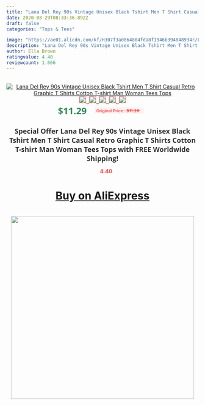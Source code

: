 ```yaml
---
title: "Lana Del Rey 90s Vintage Unisex Black Tshirt Men T Shirt Casual Retro Graphic T Shirts Cotton T-shirt Man Woman Tees Tops"
date: 2020-08-29T08:33:36.892Z
draft: false
categories: "Tops & Tees"

image: "https://ae01.alicdn.com/kf/H307f3a0864804fda8f1946b394848934r/Lana-Del-Rey-90s-Vintage-Unisex-Black-Tshirt-Men-T-Shirt-Casual-Retro-Graphic-T-Shirts.jpg"
description: "Lana Del Rey 90s Vintage Unisex Black Tshirt Men T Shirt Casual Retro Graphic T Shirts Cotton T-shirt Man Woman Tees Tops"
author: Ella Brown
ratingvalue: 4.40
reviewcount: 1.666
---
```

<br>
<div style="text-align: center;">
<a href="https://s.click.aliexpress.com/e/_A7dadP" target="_blank" rel="nofollow noopener noreferrer"><img alt="Lana Del Rey 90s Vintage Unisex Black Tshirt Men T Shirt Casual Retro Graphic T Shirts Cotton T-shirt Man Woman Tees Tops" class="magnifier-image" src="https://ae01.alicdn.com/kf/H307f3a0864804fda8f1946b394848934r/Lana-Del-Rey-90s-Vintage-Unisex-Black-Tshirt-Men-T-Shirt-Casual-Retro-Graphic-T-Shirts.jpg_640x640.jpg">
<br>
<img style="border:1px solid salmon" src="https://ae01.alicdn.com/kf/H307f3a0864804fda8f1946b394848934r/Lana-Del-Rey-90s-Vintage-Unisex-Black-Tshirt-Men-T-Shirt-Casual-Retro-Graphic-T-Shirts.jpg_120x120.jpg">&nbsp;&nbsp;<img style="border:1px solid salmon" src="https://ae01.alicdn.com/kf/H74cb248e1b6f48beb3efb71dd3c15fe1k/Lana-Del-Rey-90s-Vintage-Unisex-Black-Tshirt-Men-T-Shirt-Casual-Retro-Graphic-T-Shirts.jpg_120x120.jpg">&nbsp;&nbsp;<img style="border:1px solid salmon" src="https://ae01.alicdn.com/kf/H1a18090aeaee4127bb4d98069721b74dJ/Lana-Del-Rey-90s-Vintage-Unisex-Black-Tshirt-Men-T-Shirt-Casual-Retro-Graphic-T-Shirts.jpg_120x120.jpg">&nbsp;&nbsp;<img style="border:1px solid salmon" src="https://ae01.alicdn.com/kf/H0738b06aedb946d1b193b7159483950dP/Lana-Del-Rey-90s-Vintage-Unisex-Black-Tshirt-Men-T-Shirt-Casual-Retro-Graphic-T-Shirts.jpg_120x120.jpg">&nbsp;&nbsp;<img style="border:1px solid salmon" src="https://ae01.alicdn.com/kf/H83adcb2171674088ac7ae8d58d0fb4ecL/Lana-Del-Rey-90s-Vintage-Unisex-Black-Tshirt-Men-T-Shirt-Casual-Retro-Graphic-T-Shirts.jpg_120x120.jpg"></a></div><br0>
<div style="text-align: center;"><span style="background-color: white; border: 0px; box-sizing: border-box; color: seagreen; display: inline-block; font-family: &quot;open sans&quot; , &quot;arial&quot; , &quot;helvetica&quot; , sans-serif , &quot;heiti&quot;; font-size: 24px; font-stretch: inherit; font-weight: 700; line-height: inherit; margin: 0px 10px 0px 0px; padding: 0px; vertical-align: middle;">$11.29 </span>
<span style="background: rgb(255 , 241 , 241); border-radius: 3px; border: 0px; box-sizing: border-box; color: #ff4747; display: inline-block; font-family: inherit; font-size: 12px; font-stretch: inherit; font-style: inherit; font-variant: inherit; font-weight: 600; line-height: inherit; margin: 0px; padding: 2px 5px; transform: scale(0.9); vertical-align: middle;">Original Price : <b style="text-decoration: line-through;">$11.29 </b> &nbsp;&nbsp;</span></div>
<h1 style="color: #333333; display: inline-block; font-family: &quot;open sans&quot; , &quot;arial&quot; , &quot;helvetica&quot; , sans-serif , &quot;heiti&quot;; font-size: 18px; font-stretch: inherit; font-weight: 700; text-align: center;">Special Offer Lana Del Rey 90s Vintage Unisex Black Tshirt Men T Shirt Casual Retro Graphic T Shirts Cotton T-shirt Man Woman Tees Tops with FREE Worldwide Shipping!</h1>
<div style="color: #ff4747; text-align: center;">
<img src="https://4.bp.blogspot.com/-M0ZcTcb-5uY/XleCXlxnR4I/AAAAAAAAAEc/OrjgMkXV1oMQFaCRZj5HQwOCBcu3w1FegCPcBGAYYCw/s1600/star.png" style="height: 15px;">&nbsp;<b>4.40</b></div>
<div class="button_cont" align="center"><a class="buynow_a" href="https://s.click.aliexpress.com/e/_A7dadP" target="_blank" rel="nofollow noopener noreferrer"><H1>Buy on AliExpress</H1></a></div><br>
<div class="separator" style="clear: both; text-align: center;">
<img src="https://lh3.googleusercontent.com/-pTy5HemUv9M/XlePHvY0dAI/AAAAAAAAAE4/0nX5iRUoIWY8eMW9Dpxeirr157OZliDIgCLcBGAsYHQ/s1600/badge.gif" width="480">
</div>
